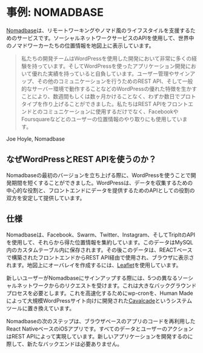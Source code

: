 # 事例: NOMADBASE

[Nomadbase](http://nomadbase.io)は、リモートワーキングやノマド風のライフスタイルを支援するためのサービスです。ソーシャルネットワークサービスのAPIを使用して、世界中のノマドワーカーたちの位置情報を地図上に表示しています。

> 私たちの開発チームはWordPressを使用した開発において非常に多くの経験を持っています。そしてWordPressを使ったアプリケーション開発において優れた実績を持っていると自負しています。ユーザー管理やサインアップ、その他のコミュニケーションを行うためのREST API、そして一般的なサーバー環境で動作することなどのWordPressの優れた特徴を生かすことにより、数週間もしくは数ヶ月かけることなく、わずか数日でプロトタイプを作り上げることができました。私たちはREST APIをフロントエンドとのコミュニケーションに使用するだけでなく、FacebookやFoursquareなどとのユーザーの位置情報のやり取りにも使用しています。

Joe Hoyle, Nomadbase

## なぜWordPressとREST APIを使うのか？

Nomadbaseの最初のバージョンを立ち上げる際に、WordPressを使うことで開発期間を短くすることができました。WordPressは、データを収集するための中心的な役割と、フロントエンドにデータを提供するためのAPIとしての役割の双方を安定して提供しています。

## 仕様

Nomadbaseは、Facebook、Swarm、Twitter、Instagram、そしてTripItのAPIを使用して、それらから得た位置情報を集約しています。このデータはMySQL内のカスタムテーブル内に保存されます。その後このデータは、REACTベースで構築されたフロントエンドからREST API経由で使用され、ブラウザに表示されます。地図上にオーバレイを作成するには、[Leaflet](http://leafletjs.com/)を使用しています。

新しいユーザーがNomadbaseにサインアップする際には、5つの異なるソーシャルネットワークからのリクエストを受けます。これは大きなバックグラウンドプロセスを必要とします。これを高速化するためにwp-cronを、Human Madeによって大規模WordPressサイト向けに開発された[Cavalcade](https://github.com/humanmade/Cavalcade)というシステムツールに置き換えています。

Nomadbaseの次のステップは、ブラウザベースのアプリのコードを再利用したReact NativeベースのiOSアプリです。すべてのデータとユーザーのアクションはREST APIによって実現しています。新しいアプリケーションを開発するのに際して、新たなバックエンドは必要ありません。
